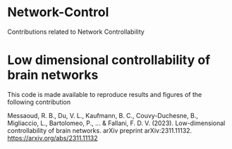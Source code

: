 # Network-Control
Contributions related to Network Controllability

# Low dimensional controllability of brain networks
This code is made available to reproduce results and figures of the following contribution

Messaoud, R. B., Du, V. L., Kaufmann, B. C., Couvy-Duchesne, B., Migliaccio, L., Bartolomeo, P., ... & Fallani, F. D. V. (2023). Low-dimensional controllability of brain networks. arXiv preprint arXiv:2311.11132.  
https://arxiv.org/abs/2311.11132
